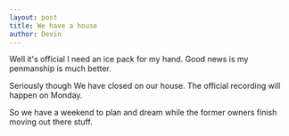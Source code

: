 ```yaml
--- 
layout: post
title: We have a house
author: Devin
---
```

Well it's official I need an ice pack for my hand. Good news is my penmanship is much better.

Seriously though We have closed on our house. The official recording will happen on Monday.

So we have a weekend to plan and dream while the former owners finish moving out there stuff.


